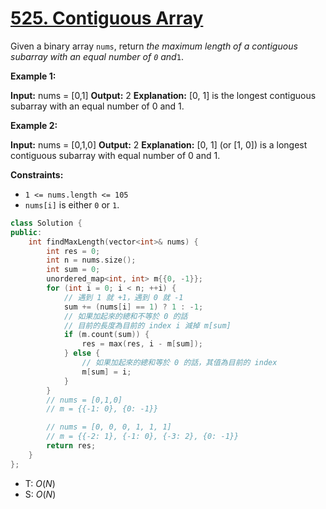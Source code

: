 # [525\. Contiguous Array](https://leetcode.com/problems/contiguous-array/)

Given a binary array `nums`, return _the maximum length of a contiguous subarray with an equal number of _`0`_ and_`1`.

**Example 1:**

**Input:** nums = \[0,1\]
**Output:** 2
**Explanation:** \[0, 1\] is the longest contiguous subarray with an equal number of 0 and 1.

**Example 2:**

**Input:** nums = \[0,1,0\]
**Output:** 2
**Explanation:** \[0, 1\] (or \[1, 0\]) is a longest contiguous subarray with equal number of 0 and 1.

**Constraints:**

- `1 <= nums.length <= 105`
- `nums[i]` is either `0` or `1`.

```cpp
class Solution {
public:
    int findMaxLength(vector<int>& nums) {
        int res = 0;
        int n = nums.size();
        int sum = 0;
        unordered_map<int, int> m{{0, -1}};
        for (int i = 0; i < n; ++i) {
            // 遇到 1 就 +1，遇到 0 就 -1
            sum += (nums[i] == 1) ? 1 : -1;
            // 如果加起來的總和不等於 0 的話
            // 目前的長度為目前的 index i 減掉 m[sum]
            if (m.count(sum)) {
                res = max(res, i - m[sum]);
            } else {
                // 如果加起來的總和等於 0 的話，其值為目前的 index
                m[sum] = i;
            }
        }
        // nums = [0,1,0]
        // m = {{-1: 0}, {0: -1}}

        // nums = [0, 0, 0, 1, 1, 1]
        // m = {{-2: 1}, {-1: 0}, {-3: 2}, {0: -1}}
        return res;
    }
};
```

- T: $O(N)$
- S: $O(N)$
